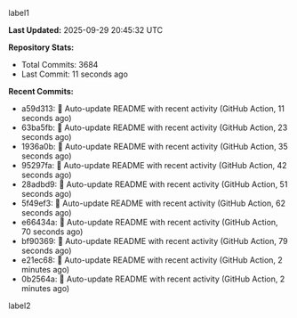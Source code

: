 
label1 
<!-- ACTIVITY_START -->
**Last Updated:** 2025-09-29 20:45:32 UTC

**Repository Stats:**
- Total Commits: 3684
- Last Commit: 11 seconds ago

**Recent Commits:**
- a59d313: 🤖 Auto-update README with recent activity (GitHub Action, 11 seconds ago)
- 63ba5fb: 🤖 Auto-update README with recent activity (GitHub Action, 23 seconds ago)
- 1936a0b: 🤖 Auto-update README with recent activity (GitHub Action, 35 seconds ago)
- 95297fa: 🤖 Auto-update README with recent activity (GitHub Action, 42 seconds ago)
- 28adbd9: 🤖 Auto-update README with recent activity (GitHub Action, 51 seconds ago)
- 5f49ef3: 🤖 Auto-update README with recent activity (GitHub Action, 62 seconds ago)
- e66434a: 🤖 Auto-update README with recent activity (GitHub Action, 70 seconds ago)
- bf90369: 🤖 Auto-update README with recent activity (GitHub Action, 79 seconds ago)
- e21ec68: 🤖 Auto-update README with recent activity (GitHub Action, 2 minutes ago)
- 0b2564a: 🤖 Auto-update README with recent activity (GitHub Action, 2 minutes ago)
<!-- ACTIVITY_END -->

label2
